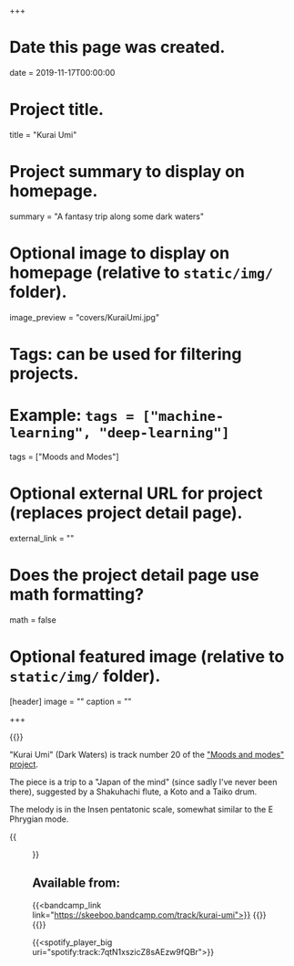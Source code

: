 +++
# Date this page was created.
date = 2019-11-17T00:00:00

# Project title.
title = "Kurai Umi"

# Project summary to display on homepage.
summary = "A fantasy trip along some dark waters"

# Optional image to display on homepage (relative to `static/img/` folder).
image_preview = "covers/KuraiUmi.jpg"

# Tags: can be used for filtering projects.
# Example: `tags = ["machine-learning", "deep-learning"]`
tags = ["Moods and Modes"]

# Optional external URL for project (replaces project detail page).
external_link = ""

# Does the project detail page use math formatting?
math = false

# Optional featured image (relative to `static/img/` folder).
[header]
image = ""
caption = ""

+++

{{<bandcamp title="Kurai Umi" track="4037065723" link="https://skeeboo.bandcamp.com/track/kurai-umi">}}

"Kurai Umi" (Dark Waters) is track number 20 of the ["Moods and modes" project](/post/moods_and_modes). 

The piece is a trip to a "Japan of the mind" (since sadly I've never been there), suggested by a Shakuhachi flute, a Koto and a Taiko drum.  

The melody is in the Insen pentatonic scale, somewhat similar to the E Phrygian mode.

{{<figure src="/img/covers/KuraiUmi.jpg" width="320" link="https://distrokid.com/hyperfollow/skeeboo/kurai-umi" target="_blank">}}

## Available from:
{{<bandcamp_link link="https://skeeboo.bandcamp.com/track/kurai-umi">}}
{{<itunes link="https://music.apple.com/us/album/kurai-umi-single/1488258429">}}
{{<spotify link="https://spoti.fi/2OTgue6">}}

{{<spotify_player_big uri="spotify:track:7qtN1xszicZ8sAEzw9fQBr">}}
